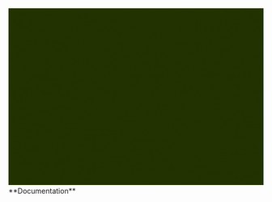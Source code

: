 <img src="https://github.com/JerrymiahPM/veri-bot/blob/main/Sun%20coins.gif" width="1000" height="350"/>
**Documentation**

